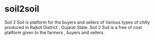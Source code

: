 # soil2soil
Soil 2 Soil is platform for the buyers and sellers of Various types of chilly produced in Rajkot District , Gujarat State. Soil 2 Soil is a free of cost platform given to the farmers , buyers and sellers.
